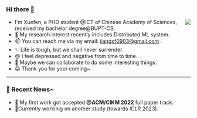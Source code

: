 ### Hi there 👋

<img align="right" src="https://github-readme-stats.vercel.app/api?username=sprinter1999&show_icons=true&icon_color=0366d6&bg_color=ffffff&hide_title=true" />

- I'm Xuefen, a PHD student @ICT of Chinese Academy of Sciences, received my bachelor degree@BUPT-CS.
- 🌱 My research interest recently includes Distributed ML system. 
- 📫 You can reach me via my email: jiangxf0903@gmail.com .
- ✨ Life is tough, but we shall never surrender.
- 😢 I feel depressed and negative from time to time.
- 🔭 Maybe we can collaborate to do some interesting things.
- 😜 Thank you for your coming~

<!--
**Sprinter1999/Sprinter1999** is a ✨ _special_ ✨ repository because its `README.md` (this file) appears on your GitHub profile.

Here are some ideas to get you started:

- 🔭 I’m currently working on ...
- 🌱 I’m currently learning ...
- 👯 I’m looking to collaborate on ...
- 🤔 I’m looking for help with ...
- 💬 Ask me about ...
- 📫 How to reach me: ...
- 😄 Pronouns: ...
- ⚡ Fun fact: ...
-->

----

### 💬 Recent News~
- 🗽 My first work got accepted **@ACM/CIKM 2022** full paper track.
- 🌱Currently workinig on another study (towards ICLR 2023).

